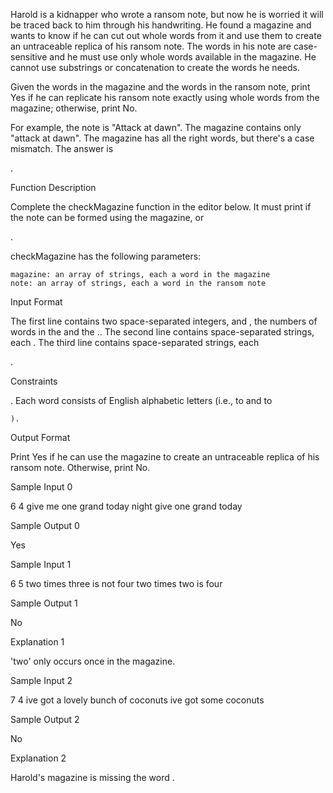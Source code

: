 Harold is a kidnapper who wrote a ransom note, but now he is worried it will be traced back to him through his handwriting. He found a magazine and wants to know if he can cut out whole words from it and use them to create an untraceable replica of his ransom note. The words in his note are case-sensitive and he must use only whole words available in the magazine. He cannot use substrings or concatenation to create the words he needs.

Given the words in the magazine and the words in the ransom note, print Yes if he can replicate his ransom note exactly using whole words from the magazine; otherwise, print No.

For example, the note is "Attack at dawn". The magazine contains only "attack at dawn". The magazine has all the right words, but there's a case mismatch. The answer is

.

Function Description

Complete the checkMagazine function in the editor below. It must print
if the note can be formed using the magazine, or

.

checkMagazine has the following parameters:

    magazine: an array of strings, each a word in the magazine
    note: an array of strings, each a word in the ransom note

Input Format

The first line contains two space-separated integers,
and , the numbers of words in the and the ..
The second line contains space-separated strings, each .
The third line contains space-separated strings, each

.

Constraints

.
Each word consists of English alphabetic letters (i.e.,
to and to

    ).

Output Format

Print Yes if he can use the magazine to create an untraceable replica of his ransom note. Otherwise, print No.

Sample Input 0

6 4
give me one grand today night
give one grand today

Sample Output 0

Yes

Sample Input 1

6 5
two times three is not four
two times two is four

Sample Output 1

No

Explanation 1

'two' only occurs once in the magazine.

Sample Input 2

7 4
ive got a lovely bunch of coconuts
ive got some coconuts

Sample Output 2

No

Explanation 2

Harold's magazine is missing the word
.
